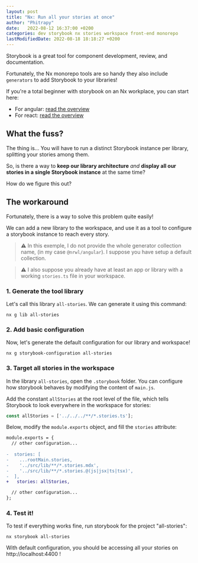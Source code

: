 ```yaml
---
layout: post
title: "Nx: Run all your stories at once"
author: "Phitrapy"
date:   2022-08-12 16:37:00 +0200
categories: dev storybook nx stories workspace front-end monorepo
lastModifiedDate: 2022-08-18 18:18:27 +0200
---
```


Storybook is a great tool for component development, review, and documentation.

Fortunately, the Nx monorepo tools are so handy they also include `generators` to add Storybook to your libraries!

If you're a total beginner with storybook on an Nx workplace, you can start here:
* For angular: [read the overview](https://nx.dev/storybook/overview-angular)
* For react: [read the overview](https://nx.dev/storybook/overview-react)

## What the fuss?

The thing is... You will have to run a distinct Storybook instance per library, splitting your stories among them.

So, is there a way to **keep our library architecture** *and* **display all our stories in a single Storybook instance** at the same time?

How do we figure this out?

## The workaround

Fortunately, there is a way to solve this problem quite easily!

We can add a new library to the workspace, and use it as a tool to configure a storybook instance to reach every story.

> ⚠️ In this exemple, I do not provide the whole generator collection name, (in my case `@nrwl/angular`). I suppose you have setup a default collection.

> ⚠️ I also suppose you already have at least an app or library with a working `stories.ts` file in your workspace.

### 1. Generate the tool library

Let's call this library `all-stories`. We can generate it using this command:
```shell
nx g lib all-stories
```

### 2. Add basic configuration

Now, let's generate the default configuration for our library and workspace!
```shell
nx g storybook-configuration all-stories
```

### 3. Target all stories in the workspace

In the library `all-stories`, open the `.storybook` folder. You can configure how storybook behaves by modifying the content of `main.js`.

Add the constant `allStories` at the root level of the file, which tells Storybook to look everywhere in the workspace for stories:
```javascript
const allStories = ['../../../**/*.stories.ts'];
```

Below, modify the `module.exports` object, and fill the `stories` attribute:
```diff
module.exports = {
  // other configuration...
  
-  stories: [
-    ...rootMain.stories,
-    '../src/lib/**/*.stories.mdx',
-    '../src/lib/**/*.stories.@(js|jsx|ts|tsx)',
-  ],
+   stories: allStories,

  // other configuration...
};
```

### 4. Test it!

To test if everything works fine, run storybook for the project "all-stories":
```shell
nx storybook all-stories
```

With default configuration, you should be accessing all your stories on http://localhost:4400 !


